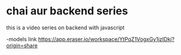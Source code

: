 # chai aur backend series

this is a video series on backend with javascript

-models link
https://app.eraser.io/workspace/YtPqZ1VogxGy1jzIDkj?origin=share